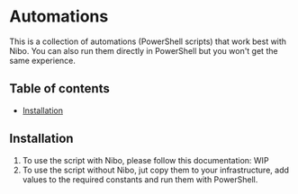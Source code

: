 # Automations

This is a collection of automations (PowerShell scripts) that work best with Nibo.
You can also run them directly in PowerShell but you won't get the same experience. 

## Table of contents

 - [Installation](#installation)
 
## Installation

1. To use the script with Nibo, please follow this documentation: WIP
2. To use the script without Nibo, jut copy them to your infrastructure, add values to the required constants and run them with PowerShell.